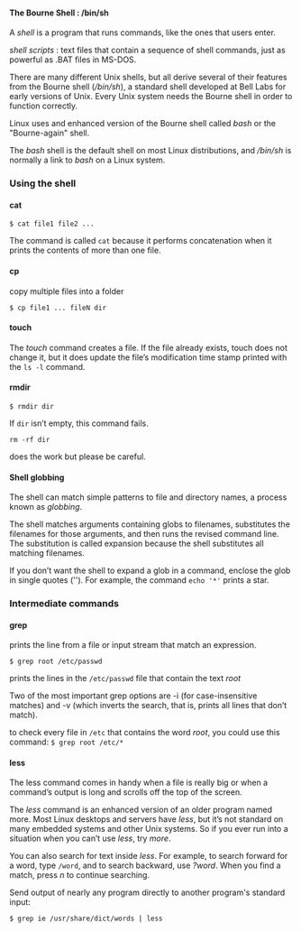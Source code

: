 #### The Bourne Shell : /bin/sh
A _shell_ is a program that runs commands, like the ones that users enter.

_shell scripts_ : text files that contain a sequence of shell commands, just as powerful as .BAT files in MS-DOS.

There are many different Unix shells, but all derive several of their features from the Bourne shell (_/bin/sh_),
a standard shell developed at Bell Labs for early versions of Unix. Every Unix system needs the Bourne shell in order to function correctly.

Linux uses and enhanced version of the Bourne shell called _bash_ or the "Bourne-again" shell.

The *bash* shell is the default shell on most Linux distributions, and _/bin/sh_ is normally a link to *bash* on a Linux system.

### Using the shell

#### cat

```
$ cat file1 file2 ...
```
The command is called `cat` because it performs concatenation when it prints the contents of more than one file.

#### cp

copy multiple files into a folder 
```
$ cp file1 ... fileN dir
```

#### touch

The _touch_ command creates a file. If the file already exists, touch does not change it, but it does update the file’s modification time stamp printed with the `ls -l` command. 

#### rmdir

```
$ rmdir dir
```
If `dir` isn’t empty, this command fails.

```
rm -rf dir
```
does the work but please be careful.

#### Shell globbing

The shell can match simple patterns to file and directory names, a process known as _globbing_.

The shell matches arguments containing globs to filenames, substitutes the filenames for those arguments, and then runs the revised command line. The substitution is called expansion because the shell substitutes all matching filenames. 

If you don’t want the shell to expand a glob in a command, enclose the glob in single quotes (''). For example, the command `echo '*'` prints a star. 


### Intermediate commands 

#### grep
prints the line from a file or input stream that match an expression.
```
$ grep root /etc/passwd
```
prints the lines in the `/etc/passwd` file that contain the text *root*

Two of the most important grep options are -i (for case-insensitive matches) and -v (which inverts the search, that is, prints all lines that don’t match). 

to check every file in `/etc` that contains the word *root*, you could use this command: `$ grep root /etc/*`

#### less
The less command comes in handy when a file is really big or when a command’s output is long and scrolls off the top of the screen.

The _less_ command is an enhanced version of an older program named more. Most Linux desktops and servers have _less_, but it’s not standard on many embedded systems and other Unix systems. So if you ever run into a situation when you can’t use _less_, try _more_.

You can also search for text inside _less_. For example, to search forward for a word, type `/word`, and to search backward, use _?word_. When you find a match, press _n_ to continue searching.

Send output of nearly any program directly to another program's standard input:
```
$ grep ie /usr/share/dict/words | less
```

























